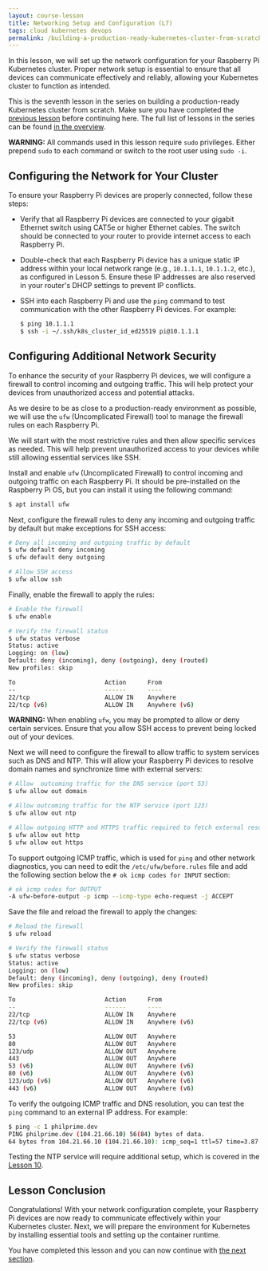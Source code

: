 ```yaml
---
layout: course-lesson
title: Networking Setup and Configuration (L7)
tags: cloud kubernetes devops
permalink: /building-a-production-ready-kubernetes-cluster-from-scratch/lesson-7
---
```


In this lesson, we will set up the network configuration for your Raspberry Pi
Kubernetes cluster. Proper network setup is essential to ensure that all devices
can communicate effectively and reliably, allowing your Kubernetes cluster to
function as intended.

This is the seventh lesson in the series on building a production-ready
Kubernetes cluster from scratch. Make sure you have completed the
[previous lesson](/building-a-production-ready-kubernetes-cluster-from-scratch/lesson-6)
before continuing here. The full list of lessons in the series can be found
[in the overview](/building-a-production-ready-kubernetes-cluster-from-scratch).

<div class="alert-warning" role="alert">
<strong>WARNING:</strong> All commands used in this lesson require <code>sudo</code> privileges.
Either prepend <code>sudo</code> to each command or switch to the root user using <code>sudo -i</code>.
</div>

## Configuring the Network for Your Cluster

To ensure your Raspberry Pi devices are properly connected, follow these steps:

- Verify that all Raspberry Pi devices are connected to your gigabit Ethernet
  switch using CAT5e or higher Ethernet cables. The switch should be connected
  to your router to provide internet access to each Raspberry Pi.

- Double-check that each Raspberry Pi device has a unique static IP address
  within your local network range (e.g., `10.1.1.1`, `10.1.1.2`, etc.), as
  configured in Lesson 5. Ensure these IP addresses are also reserved in your
  router's DHCP settings to prevent IP conflicts.

- SSH into each Raspberry Pi and use the `ping` command to test communication
  with the other Raspberry Pi devices. For example:
  ```bash
  $ ping 10.1.1.1
  $ ssh -i ~/.ssh/k8s_cluster_id_ed25519 pi@10.1.1.1
  ```

## Configuring Additional Network Security

To enhance the security of your Raspberry Pi devices, we will configure a
firewall to control incoming and outgoing traffic. This will help protect your
devices from unauthorized access and potential attacks.

As we desire to be as close to a production-ready environment as possible, we
will use the `ufw` (Uncomplicated Firewall) tool to manage the firewall rules on
each Raspberry Pi.

We will start with the most restrictive rules and then allow specific services
as needed. This will help prevent unauthorized access to your devices while
still allowing essential services like SSH.

Install and enable `ufw` (Uncomplicated Firewall) to control incoming and
outgoing traffic on each Raspberry Pi. It should be pre-installed on the
Raspberry Pi OS, but you can install it using the following command:

```bash
$ apt install ufw
```

Next, configure the firewall rules to deny any incoming and outgoing traffic by
default but make exceptions for SSH access:

```bash
# Deny all incoming and outgoing traffic by default
$ ufw default deny incoming
$ ufw default deny outgoing

# Allow SSH access
$ ufw allow ssh
```

Finally, enable the firewall to apply the rules:

```bash
# Enable the firewall
$ ufw enable

# Verify the firewall status
$ ufw status verbose
Status: active
Logging: on (low)
Default: deny (incoming), deny (outgoing), deny (routed)
New profiles: skip

To                         Action      From
--                         ------      ----
22/tcp                     ALLOW IN    Anywhere
22/tcp (v6)                ALLOW IN    Anywhere (v6)
```

<div class="alert-warning" role="alert">
<strong>WARNING:</strong> When enabling <code>ufw</code>, you may be prompted to allow or deny certain services.
Ensure that you allow SSH access to prevent being locked out of your devices.
</div>

Next we will need to configure the firewall to allow traffic to system services
such as DNS and NTP. This will allow your Raspberry Pi devices to resolve domain
names and synchronize time with external servers:

```bash
# Allow  outcoming traffic for the DNS service (port 53)
$ ufw allow out domain

# Allow outcoming traffic for the NTP service (port 123)
$ ufw allow out ntp

# Allow outgoing HTTP and HTTPS traffic required to fetch external resources
$ ufw allow out http
$ ufw allow out https
```

To support outgoing ICMP traffic, which is used for `ping` and other network
diagnostics, you can need to edit the `/etc/ufw/before.rules` file and add the
following section below the `# ok icmp codes for INPUT` section:

```bash
# ok icmp codes for OUTPUT
-A ufw-before-output -p icmp --icmp-type echo-request -j ACCEPT
```

Save the file and reload the firewall to apply the changes:

```bash
# Reload the firewall
$ ufw reload

# Verify the firewall status
$ ufw status verbose
Status: active
Logging: on (low)
Default: deny (incoming), deny (outgoing), deny (routed)
New profiles: skip

To                         Action      From
--                         ------      ----
22/tcp                     ALLOW IN    Anywhere
22/tcp (v6)                ALLOW IN    Anywhere (v6)

53                         ALLOW OUT   Anywhere
80                         ALLOW OUT   Anywhere
123/udp                    ALLOW OUT   Anywhere
443                        ALLOW OUT   Anywhere
53 (v6)                    ALLOW OUT   Anywhere (v6)
80 (v6)                    ALLOW OUT   Anywhere (v6)
123/udp (v6)               ALLOW OUT   Anywhere (v6)
443 (v6)                   ALLOW OUT   Anywhere (v6)
```

To verify the outgoing ICMP traffic and DNS resolution, you can test the `ping`
command to an external IP address. For example:

```bash
$ ping -c 1 philprime.dev
PING philprime.dev (104.21.66.10) 56(84) bytes of data.
64 bytes from 104.21.66.10 (104.21.66.10): icmp_seq=1 ttl=57 time=3.87 ms
```

Testing the NTP service will require additional setup, which is covered in the
[Lesson 10](/building-a-production-ready-kubernetes-cluster-from-scratch/lesson-10).

## Lesson Conclusion

Congratulations! With your network configuration complete, your Raspberry Pi
devices are now ready to communicate effectively within your Kubernetes cluster.
Next, we will prepare the environment for Kubernetes by installing essential
tools and setting up the container runtime.

You have completed this lesson and you can now continue with
[the next section](/building-a-production-ready-kubernetes-cluster-from-scratch/section-3).
